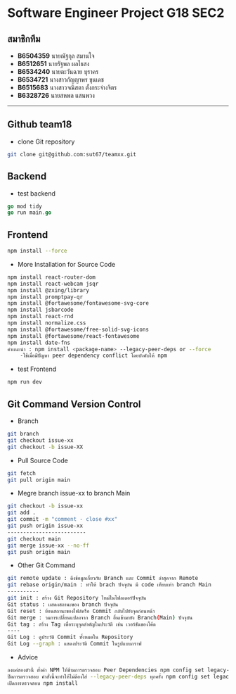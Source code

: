 # Software Engineer Project G18 SEC2

## สมาชิกทีม

- **B6504359** นายณัฐกุล สมานใจ
- **B6512651** นายรัฐพล ผลไธสง
- **B6534240** นายตะวันฉาย บุราคร
- **B6534721** นางสาวกัญญาพร ขุนเดช
- **B6515683** นางสาวจณิสตา ตั้งกระจ่างจิตร
- **B6328726** นายสหพล แสนพวง

---
## Github team18

- clone Git repository 

```bash
git clone git@github.com:sut67/teamxx.git
```

## Backend 

- test backend

```go
go mod tidy
go run main.go
```

## Frontend 

```bash
npm install --force
```

- More Installation for Source Code
```bash
npm install react-router-dom
npm install react-webcam jsqr
npm install @zxing/library
npm install promptpay-qr
npm install @fortawesome/fontawesome-svg-core
npm install jsbarcode
npm install react-rnd
npm install normalize.css
npm install @fortawesome/free-solid-svg-icons
npm install @fortawesome/react-fontawesome
npm install date-fns
คำเเนะนำ : npm install <package-name> --legacy-peer-deps or --force
    -ใช้เมื่อมีปัญหา peer dependency conflict โดยบังคับให้ npm
```

- test Frontend

```bash
npm run dev
```

## Git Command Version Control

- Branch

```bash
git branch
git checkout issue-xx
git checkout -b issue-XX
```

- Pull Source Code

```bash
git fetch 
git pull origin main
```

- Megre branch issue-xx to branch Main

```bash
git checkout -b issue-xx
git add .
git commit -m "comment - close #xx"
git push origin issue-xx
-------------------------
git checkout main
git merge issue-xx --no-ff
git push origin main
```

- Other Git Command

```bash
git remote update : ดึงข้อมูลเกี่ยวกับ Branch และ Commit ล่าสุดจาก Remote
git rebase origin/main : ทำให้ brach ปัจจุบัน มี code เทียบเท่า branch Main
----------
git init : สร้าง Git Repository ใหม่ในโฟลเดอร์ปัจจุบัน
Git status : เเสดงสถานะของ branch ปัจจุบัน
Git reset : ย้อนสถานะของไฟล์หรือ Commit กลับไปยังจุดก่อนหน้า
Git merge : วมการเปลี่ยนแปลงจาก Branch อื่นเข้ามายัง Branch(Main) ปัจจุบัน
Git tag : สร้าง Tag เพื่อระบุจุดสำคัญในประวัติ เช่น เวอร์ชันของโค้ด
----
Git Log : ดูประวัติ Commit ทั้งหมดใน Repository
Git Log --graph : แสดงประวัติ Commit ในรูปแบบกราฟ
```

- Advice
```bash
ลงแค่สองตัวนี้ ตั้งค่า NPM ให้ข้ามการตรวจสอบ Peer Dependencies npm config set legacy-peer-deps true 
ปิดการตรวจสอบ คำสั่งนี้จะทำให้ไม่ต้องใส่ --legacy-peer-deps ทุกครั้ง npm config set legacy-peer-deps false 
เปิดการตรวจสอบ npm install
```